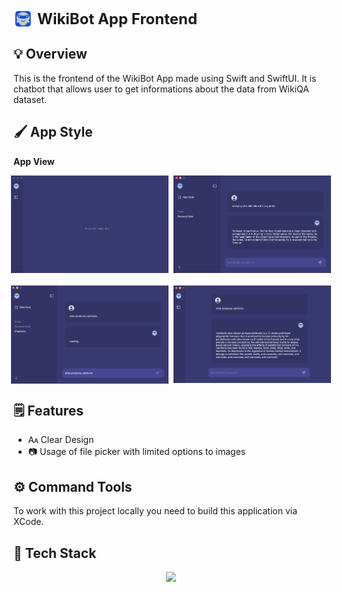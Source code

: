 <div style="display: flex; align-items: center; gap: 8px;">
  <img src="./Assets/icon.png" width="30" height="30">
  <b style="font-size: 24px;">WikiBot App Frontend</b>
</div>

## 💡 Overview
This is the frontend of the WikiBot App made using Swift and SwiftUI. It is chatbot that allows user to get informations about the data from WikiQA dataset.

## 🖌️ App Style

<b>App View</b>
<div style="display: flex; justify-content: center; align-items: center; gap: 8px; margin-bottom: 20px;">
    <img width="50%" src="./Assets/Minimized-Sidebar.png">
    <img width="50%" src="./Assets/Answer.png">
</div>

<div style="display: flex; justify-content: center; align-items: center; gap: 8px; margin-top: 20px;">
    <img width="50%" src="./Assets/Loading.png">
    <img width="50%" src="./Assets/Minimized-with-Answer.png">
</div>

## 🗒️ Features

* 🗛 Clear Design
* 📷 Usage of file picker with limited options to images

## ⚙️ Command Tools

To work with this project locally you need to build this application via XCode.

## 🧠 Tech Stack
<p align="center">
  <a href="https://skillicons.dev">
    <img src="https://skillicons.dev/icons?i=swift,apple" />
  </a>
</p>
 
